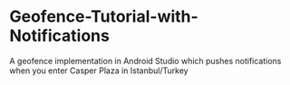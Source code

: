 # Geofence-Tutorial-with-Notifications
A geofence implementation in Android Studio which pushes notifications when you enter Casper Plaza in Istanbul/Turkey

